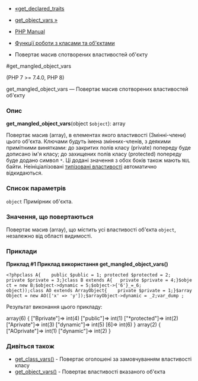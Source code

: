 - [«get_declared_traits](function.get-declared-traits.md)
- [get_object_vars »](function.get-object-vars.md)

- [PHP Manual](index.md)
- [Функції роботи з класами та об'єктами](ref.classobj.md)
- Повертає масив спотворених властивостей об'єкту

#get_mangled_object_vars

(PHP 7 \>= 7.4.0, PHP 8)

get_mangled_object_vars — Повертає масив спотворених властивостей об'єкту

### Опис

**get_mangled_object_vars**(object `$object`): array

Повертає масив (array), в елементах якого властивості
(Змінні-члени) цього об'єкта. Ключами будуть імена змінних-членів,
з деякими примітними винятками: до закритих полів класу
(private) попереду буде дописано ім'я класу; до захищених полів класу
(protected) попереду буде додано символ `*`. Ці додані значення
з обох боків також мають `NUL` байти. Неініціалізовані
[типізовані властивості](language.oop5.properties.md#language.oop5.properties.typed-properties)
автоматично відкидаються.

### Список параметрів

`object`
Примірник об'єкта.

### Значення, що повертаються

Повертає масив (array), що містить усі властивості об'єкта `object`,
незалежно від області видимості.

### Приклади

**Приклад #1 Приклад використання **get_mangled_object_vars()****

`<?phpclass A{    public $public = 1; protected $protected = 2; private $private = 3;}class B extends A{   private $private = 4;}$object = new B;$object->dynamic = 5;$object->{'6'}_=_6; object));class AO extends ArrayObject{    private $private = 1;}$arrayObject = new AO(['x' => 'y']);$arrayObject->dynamic = _2;var_dump ; `

Результат виконання цього прикладу:

array(6) {
["Bprivate"]=>
int(4)
["public"]=>
int(1)
["*protected"]=>
int(2)
["Aprivate"]=>
int(3)
["dynamic"]=>
int(5)
[6]=>
int(6)
}
array(2) {
["AOprivate"]=>
int(1)
["dynamic"]=>
int(2)
}

### Дивіться також

- [get_class_vars()](function.get-class-vars.md) - Повертає
оголошені за замовчуванням властивості класу
- [get_object_vars()](function.get-object-vars.md) - Повертає
властивості вказаного об'єкта
